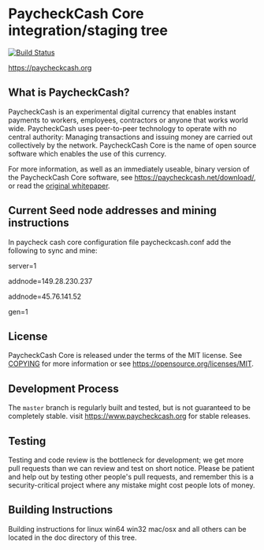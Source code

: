 PaycheckCash Core integration/staging tree
=====================================

[![Build Status](https://travis-ci.org/bitcoin/bitcoin.svg?branch=master)](https://travis-ci.org/bitcoin/bitcoin)

https://paycheckcash.org

What is PaycheckCash?
----------------

PaycheckCash is an experimental digital currency that enables instant payments to
workers, employees, contractors or anyone that works world wide. PaycheckCash uses peer-to-peer 
technology to operate with no central authority: Managing transactions and issuing money are carried
out collectively by the network. PaycheckCash Core is the name of open source
software which enables the use of this currency.

For more information, as well as an immediately useable, binary version of
the PaycheckCash Core software, see https://paycheckcash.net/download/, or read the
[original whitepaper](https://paycheckcash.org/paycheckcash.pdf).

Current Seed node addresses and mining instructions
---------------------------------------------------
In paycheck cash core configuration file paycheckcash.conf add the following to sync and mine:

server=1

addnode=149.28.230.237

addnode=45.76.141.52


gen=1


License
-------

PaycheckCash Core is released under the terms of the MIT license. See [COPYING](COPYING) for more
information or see https://opensource.org/licenses/MIT.

Development Process
-------------------

The `master` branch is regularly built and tested, but is not guaranteed to be
completely stable. visit https://www.paycheckcash.org for stable releases.


Testing
-------

Testing and code review is the bottleneck for development; we get more pull
requests than we can review and test on short notice. Please be patient and help out by testing
other people's pull requests, and remember this is a security-critical project where any mistake might cost people
lots of money.



Building Instructions
---------------------

Building instructions for linux win64 win32 mac/osx and all others can be located in the doc directory of this tree.







